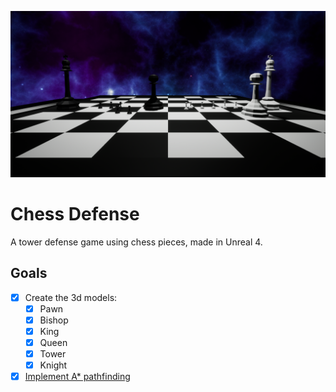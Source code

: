![Chess Defense Image](img/ChessDefenseUpperImage.png)

# Chess Defense

A tower defense game using chess pieces, made in Unreal 4.

## Goals

 - [x] Create the 3d models:
    - [x] Pawn
    - [x] Bishop
    - [x] King
    - [x] Queen
    - [x] Tower
    - [x] Knight 
 - [x] [Implement A* pathfinding](https://lucasschurer.github.io/Chess-Defense/astar)
